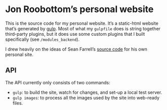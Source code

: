 # Jon Roobottom’s personal website

This is the source code for my personal website. It’s a static-html website that’s generated by [gulp](http://gulpjs.com/). Most of what my `gulpfile` does is string together third-party plugins, but it does use some custom plugins that I built specifically (see `/modules_backend`).

I drew heavily on the ideas of Sean Farrell’s [source code](https://github.com/rioki/www.rioki.org) for his own personal site.

## API

The API currently only consists of two commands:

* `gulp`: to build the site, watch for changes, and set-up a local test server.
* `gulp images`: to process all the images used by the site into web-ready files.

